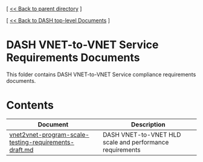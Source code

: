 [ [ << Back to parent directory](../README.md) ]

[ [ << Back to DASH top-level Documents](../../README.md#contents) ]

# DASH VNET-to-VNET Service Requirements Documents

This folder contains DASH VNET-to-VNET Service compliance requirements documents.

# Contents

| Document                                               | Description                                |
| ------------------------------------------------------ | ------------------------------------------ |
| [vnet2vnet-program-scale-testing-requirements-draft.md](vnet2vnet-program-scale-testing-requirements-draft.md) | DASH VNET-to-VNET HLD scale and performance requirements   |
